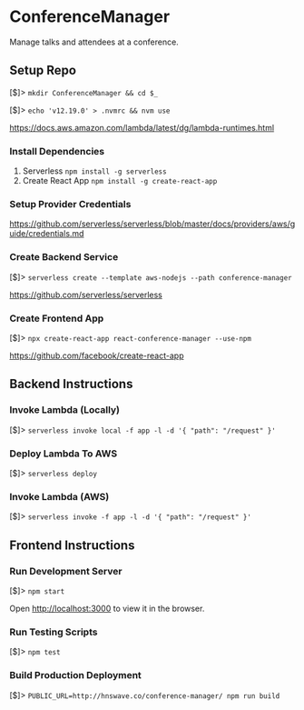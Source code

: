 # ConferenceManager

Manage talks and attendees at a conference.

## Setup Repo

[$]> `mkdir ConferenceManager && cd $_`

[$]> `echo 'v12.19.0' > .nvmrc && nvm use`

https://docs.aws.amazon.com/lambda/latest/dg/lambda-runtimes.html

### Install Dependencies

1. Serverless `npm install -g serverless`
2. Create React App `npm install -g create-react-app`

### Setup Provider Credentials

https://github.com/serverless/serverless/blob/master/docs/providers/aws/guide/credentials.md

### Create Backend Service

[$]> `serverless create --template aws-nodejs --path conference-manager`

https://github.com/serverless/serverless

### Create Frontend App

[$]> `npx create-react-app react-conference-manager --use-npm`

https://github.com/facebook/create-react-app

## Backend Instructions

### Invoke Lambda (Locally)

[$]> `serverless invoke local -f app -l -d '{ "path": "/request" }'`

### Deploy Lambda To AWS

[$]> `serverless deploy`

### Invoke Lambda (AWS)

[$]> `serverless invoke -f app -l -d '{ "path": "/request" }'`

## Frontend Instructions

### Run Development Server

[$]> `npm start`

Open [http://localhost:3000](http://localhost:3000) to view it in the browser.

### Run Testing Scripts

[$]> `npm test`

### Build Production Deployment

[$]> `PUBLIC_URL=http://hnswave.co/conference-manager/ npm run build`
